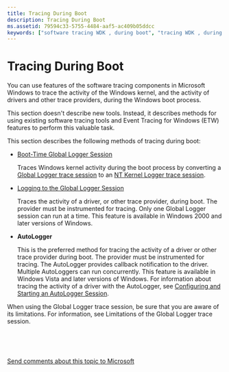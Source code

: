 ```yaml
---
title: Tracing During Boot
description: Tracing During Boot
ms.assetid: 79594c33-5755-4484-aaf5-ac409b05ddcc
keywords: ["software tracing WDK , during boot", "tracing WDK , during boot", "boot-time tracing WDK", "kernel-mode software tracing WDK", "boot-time tracing WDK , about boot-time tracing"]
---
```


# Tracing During Boot


You can use features of the software tracing components in Microsoft Windows to trace the activity of the Windows kernel, and the activity of drivers and other trace providers, during the Windows boot process.

This section doesn't describe new tools. Instead, it describes methods for using existing software tracing tools and Event Tracing for Windows (ETW) features to perform this valuable task.

This section describes the following methods of tracing during boot:

-   [Boot-Time Global Logger Session](boot-time-global-logger-session.md)

    Traces Windows kernel activity during the boot process by converting a [Global Logger trace session](global-logger-trace-session.md) to an [NT Kernel Logger trace session](nt-kernel-logger-trace-session.md).

-   [Logging to the Global Logger Session](logging-to-the-global-logger-session.md)

    Traces the activity of a driver, or other trace provider, during boot. The provider must be instrumented for tracing. Only one Global Logger session can run at a time. This feature is available in Windows 2000 and later versions of Windows.

-   **AutoLogger**

    This is the preferred method for tracing the activity of a driver or other trace provider during boot. The provider must be instrumented for tracing. The AutoLogger provides callback notification to the driver. Multiple AutoLoggers can run concurrently. This feature is available in Windows Vista and later versions of Windows. For information about tracing the activity of a driver with the AutoLogger, see [Configuring and Starting an AutoLogger Session](http://go.microsoft.com/fwlink/p/?linkid=89723).

When using the Global Logger trace session, be sure that you are aware of its limitations. For information, see Limitations of the Global Logger trace session.

 

 

[Send comments about this topic to Microsoft](mailto:wsddocfb@microsoft.com?subject=Documentation%20feedback%20[devtest\devtest]:%20Tracing%20During%20Boot%20%20RELEASE:%20%2811/17/2016%29&body=%0A%0APRIVACY%20STATEMENT%0A%0AWe%20use%20your%20feedback%20to%20improve%20the%20documentation.%20We%20don't%20use%20your%20email%20address%20for%20any%20other%20purpose,%20and%20we'll%20remove%20your%20email%20address%20from%20our%20system%20after%20the%20issue%20that%20you're%20reporting%20is%20fixed.%20While%20we're%20working%20to%20fix%20this%20issue,%20we%20might%20send%20you%20an%20email%20message%20to%20ask%20for%20more%20info.%20Later,%20we%20might%20also%20send%20you%20an%20email%20message%20to%20let%20you%20know%20that%20we've%20addressed%20your%20feedback.%0A%0AFor%20more%20info%20about%20Microsoft's%20privacy%20policy,%20see%20http://privacy.microsoft.com/default.aspx. "Send comments about this topic to Microsoft")




